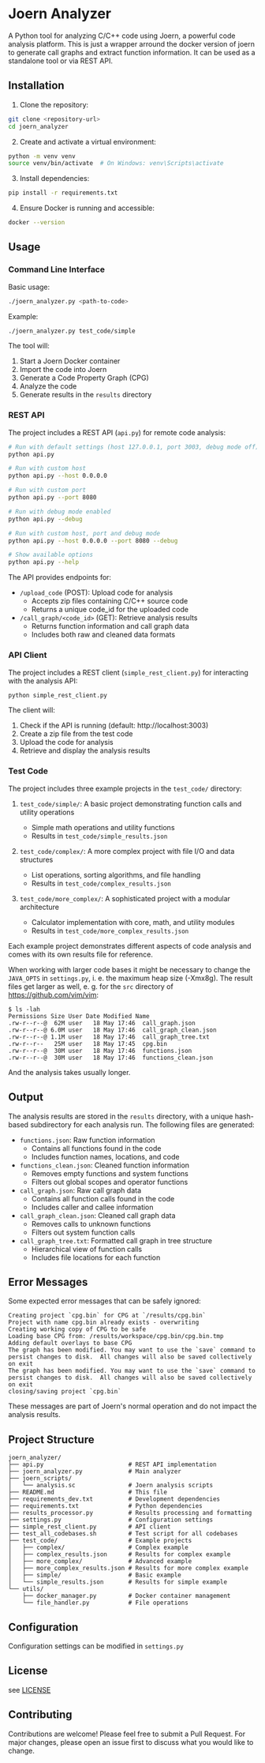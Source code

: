 # Joern Analyzer

A Python tool for analyzing C/C++ code using Joern, a powerful code analysis platform. This is just a wrapper arround the docker version of joern to generate call graphs and extract function information. It can be used as a standalone tool or via REST API.

## Installation

1. Clone the repository:
```bash
git clone <repository-url>
cd joern_analyzer
```

2. Create and activate a virtual environment:
```bash
python -m venv venv
source venv/bin/activate  # On Windows: venv\Scripts\activate
```

3. Install dependencies:
```bash
pip install -r requirements.txt
```

4. Ensure Docker is running and accessible:
```bash
docker --version
```

## Usage

### Command Line Interface

Basic usage:
```bash
./joern_analyzer.py <path-to-code>
```

Example:
```bash
./joern_analyzer.py test_code/simple
```

The tool will:
1. Start a Joern Docker container
2. Import the code into Joern
3. Generate a Code Property Graph (CPG)
4. Analyze the code
5. Generate results in the `results` directory

### REST API

The project includes a REST API (`api.py`) for remote code analysis:

```bash
# Run with default settings (host 127.0.0.1, port 3003, debug mode off)
python api.py

# Run with custom host
python api.py --host 0.0.0.0

# Run with custom port
python api.py --port 8080

# Run with debug mode enabled
python api.py --debug

# Run with custom host, port and debug mode
python api.py --host 0.0.0.0 --port 8080 --debug

# Show available options
python api.py --help
```

The API provides endpoints for:
- `/upload_code` (POST): Upload code for analysis
  - Accepts zip files containing C/C++ source code
  - Returns a unique code_id for the uploaded code
- `/call_graph/<code_id>` (GET): Retrieve analysis results
  - Returns function information and call graph data
  - Includes both raw and cleaned data formats

### API Client

The project includes a REST client (`simple_rest_client.py`) for interacting with the analysis API:

```bash
python simple_rest_client.py
```

The client will:
1. Check if the API is running (default: http://localhost:3003)
2. Create a zip file from the test code
3. Upload the code for analysis
4. Retrieve and display the analysis results

### Test Code

The project includes three example projects in the `test_code/` directory:

1. `test_code/simple/`: A basic project demonstrating function calls and utility operations
   - Simple math operations and utility functions
   - Results in `test_code/simple_results.json`

2. `test_code/complex/`: A more complex project with file I/O and data structures
   - List operations, sorting algorithms, and file handling
   - Results in `test_code/complex_results.json`

3. `test_code/more_complex/`: A sophisticated project with a modular architecture
   - Calculator implementation with core, math, and utility modules
   - Results in `test_code/more_complex_results.json`

Each example project demonstrates different aspects of code analysis and comes with its own results file for reference.

When working with larger code bases it might be necessary to change the `JAVA_OPTS` in `settings.py`, i. e. the maximum heap size (-Xmx8g). The result files get larger as well, e. g. for the `src` directory of https://github.com/vim/vim:

```
$ ls -lah
Permissions Size User Date Modified Name
.rw-r--r--@  62M user   18 May 17:46  call_graph.json
.rw-r--r--@ 6.0M user   18 May 17:46  call_graph_clean.json
.rw-r--r--@ 1.1M user   18 May 17:46  call_graph_tree.txt
.rw-r--r--   25M user   18 May 17:45  cpg.bin
.rw-r--r--@  30M user   18 May 17:46  functions.json
.rw-r--r--@  30M user   18 May 17:46  functions_clean.json
```

And the analysis takes usually longer.

## Output

The analysis results are stored in the `results` directory, with a unique hash-based subdirectory for each analysis run. The following files are generated:

- `functions.json`: Raw function information
  - Contains all functions found in the code
  - Includes function names, locations, and code
- `functions_clean.json`: Cleaned function information
  - Removes empty functions and system functions
  - Filters out global scopes and operator functions
- `call_graph.json`: Raw call graph data
  - Contains all function calls found in the code
  - Includes caller and callee information
- `call_graph_clean.json`: Cleaned call graph data
  - Removes calls to unknown functions
  - Filters out system function calls
- `call_graph_tree.txt`: Formatted call graph in tree structure
  - Hierarchical view of function calls
  - Includes file locations for each function

## Error Messages

Some expected error messages that can be safely ignored:

```
Creating project `cpg.bin` for CPG at `/results/cpg.bin`
Project with name cpg.bin already exists - overwriting
Creating working copy of CPG to be safe
Loading base CPG from: /results/workspace/cpg.bin/cpg.bin.tmp
Adding default overlays to base CPG
The graph has been modified. You may want to use the `save` command to persist changes to disk.  All changes will also be saved collectively on exit
The graph has been modified. You may want to use the `save` command to persist changes to disk.  All changes will also be saved collectively on exit
closing/saving project `cpg.bin`
```

These messages are part of Joern's normal operation and do not impact the analysis results.

## Project Structure

```
joern_analyzer/
├── api.py                        # REST API implementation
├── joern_analyzer.py             # Main analyzer
├── joern_scripts/
│   └── analysis.sc               # Joern analysis scripts
├── README.md                     # This file
├── requirements_dev.txt          # Development dependencies
├── requirements.txt              # Python dependencies
├── results_processor.py          # Results processing and formatting
├── settings.py                   # Configuration settings
├── simple_rest_client.py         # API client
├── test_all_codebases.sh         # Test script for all codebases
├── test_code/                    # Example projects
│   ├── complex/                  # Complex example
│   ├── complex_results.json      # Results for complex example
│   ├── more_complex/             # Advanced example
│   ├── more_complex_results.json # Results for more complex example
│   ├── simple/                   # Basic example
│   └── simple_results.json       # Results for simple example
└── utils/
    ├── docker_manager.py         # Docker container management
    └── file_handler.py           # File operations
```

## Configuration

Configuration settings can be modified in `settings.py`

## License

see [LICENSE](LICENSE)

## Contributing

Contributions are welcome! Please feel free to submit a Pull Request. For major changes, please open an issue first to discuss what you would like to change.